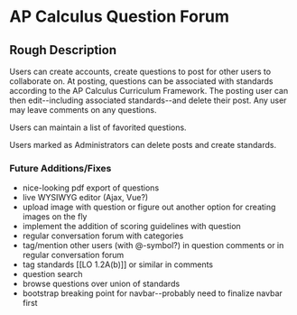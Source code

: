 # AP Calculus Question Forum 

## Rough Description

Users can create accounts, create questions to post for other users to collaborate on. At posting, questions can be associated with standards according to the AP Calculus Curriculum Framework. The posting user can then edit--including associated standards--and delete their post. Any user may leave comments on any questions.

Users can maintain a list of favorited questions.

Users marked as Administrators can delete posts and create standards.


### Future Additions/Fixes

- nice-looking pdf export of questions
- live WYSIWYG editor (Ajax, Vue?)
- upload image with question or figure out another option for creating images on the fly
- implement the addition of scoring guidelines with question
- regular conversation forum with categories
- tag/mention other users (with @-symbol?) in question comments or in regular conversation forum
- tag standards [[LO 1.2A(b)]] or similar in comments
- question search
- browse questions over union of standards
- bootstrap breaking point for navbar--probably need to finalize navbar first
